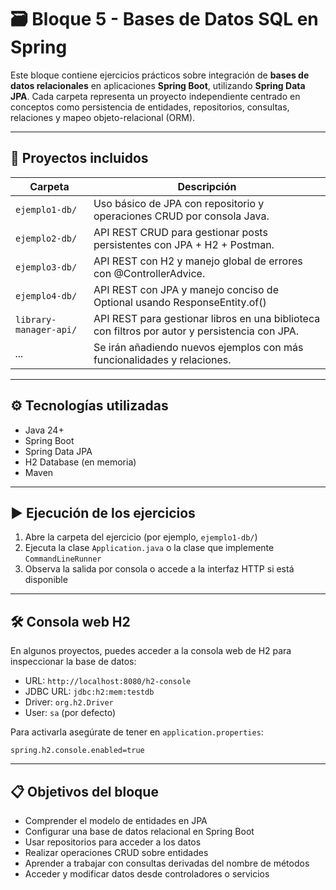 # 🗃️ Bloque 5 - Bases de Datos SQL en Spring

Este bloque contiene ejercicios prácticos sobre integración de **bases de datos relacionales** en aplicaciones **Spring Boot**, utilizando **Spring Data JPA**. Cada carpeta representa un proyecto independiente centrado en conceptos como persistencia de entidades, repositorios, consultas, relaciones y mapeo objeto-relacional (ORM).

---

## 📁 Proyectos incluidos

| Carpeta              | Descripción                                                                |
|----------------------|----------------------------------------------------------------------------|
| `ejemplo1-db/`       | Uso básico de JPA con repositorio y operaciones CRUD por consola Java.     |
| `ejemplo2-db/`       | API REST CRUD para gestionar posts persistentes con JPA + H2 + Postman.    |
| `ejemplo3-db/`       | API REST con H2 y manejo global de errores con @ControllerAdvice.          |
| `ejemplo4-db/`       | API REST con JPA y manejo conciso de Optional usando ResponseEntity.of()   |
| `library-manager-api/` | API REST para gestionar libros en una biblioteca con filtros por autor y persistencia con JPA. |
| _..._                | Se irán añadiendo nuevos ejemplos con más funcionalidades y relaciones.    |

---

## ⚙️ Tecnologías utilizadas

- Java 24+
- Spring Boot
- Spring Data JPA
- H2 Database (en memoria)
- Maven

---

## ▶️ Ejecución de los ejercicios

1. Abre la carpeta del ejercicio (por ejemplo, `ejemplo1-db/`)
2. Ejecuta la clase `Application.java` o la clase que implemente `CommandLineRunner`
3. Observa la salida por consola o accede a la interfaz HTTP si está disponible

---

## 🛠️ Consola web H2

En algunos proyectos, puedes acceder a la consola web de H2 para inspeccionar la base de datos:

- URL: `http://localhost:8080/h2-console`
- JDBC URL: `jdbc:h2:mem:testdb`
- Driver: `org.h2.Driver`
- User: `sa` (por defecto)

Para activarla asegúrate de tener en `application.properties`:

```properties
spring.h2.console.enabled=true
```

---

## 📋 Objetivos del bloque

- Comprender el modelo de entidades en JPA
- Configurar una base de datos relacional en Spring Boot
- Usar repositorios para acceder a los datos
- Realizar operaciones CRUD sobre entidades
- Aprender a trabajar con consultas derivadas del nombre de métodos
- Acceder y modificar datos desde controladores o servicios
